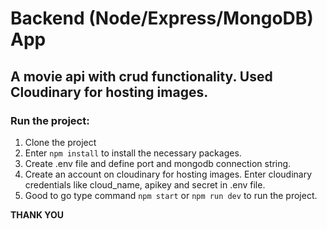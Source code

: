 # Backend (Node/Express/MongoDB) App

## A movie api with crud functionality. Used Cloudinary for hosting images.

### Run the project:

1. Clone the project
2. Enter `npm install` to install the necessary packages.
3. Create .env file and define port and mongodb connection string.
4. Create an account on cloudinary for hosting images. Enter cloudinary credentials like cloud_name, apikey and secret in .env file.
5. Good to go type command `npm start` or `npm run dev` to run the project.

**THANK YOU**
